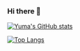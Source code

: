 ### Hi there 👋
[![Yuma's GitHub stats](https://github-readme-stats.vercel.app/api?username=Yuma3012&theme=vue-dark&show_icons=true)](https://github.com/Yuma3012/github-readme-stats)

[![Top Langs](https://github-readme-stats.vercel.app/api/top-langs/?username=Yuma3012&theme=vue-dark&show_icons=true&layout=compact)](https://github.com/Yuma3012/github-readme-stats)
<!--
**Yuma3012/Yuma3012** is a ✨ _special_ ✨ repository because its `README.md` (this file) appears on your GitHub profile.

Here are some ideas to get you started:

- 🔭 I’m currently working on ...
- 🌱 I’m currently learning ...
- 👯 I’m looking to collaborate on ...
- 🤔 I’m looking for help with ...
- 💬 Ask me about ...
- 📫 How to reach me: ...
- 😄 Pronouns: ...
- ⚡ Fun fact: ...
-->
